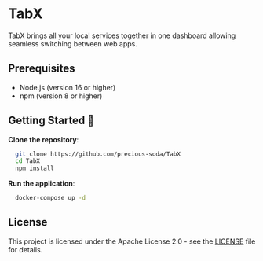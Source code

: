 # TabX
TabX brings all your local services together in one dashboard allowing seamless switching between web apps.

## Prerequisites
- Node.js (version 16 or higher)
- npm (version 8 or higher)

## Getting Started 🚀
**Clone the repository**:
```bash
  git clone https://github.com/precious-soda/TabX
  cd TabX
  npm install
```

**Run the application**:
```bash
  docker-compose up -d
```

## License
This project is licensed under the Apache License 2.0 - see the [LICENSE](LICENSE) file for details.





